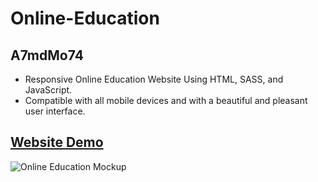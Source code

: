 # Online-Education

## A7mdMo74

- Responsive Online Education Website Using HTML, SASS, and JavaScript.
- Compatible with all mobile devices and with a beautiful and pleasant user interface.

## [Website Demo](https://online-education-a7mdmo74.vercel.app/)
![Online Education Mockup](https://user-images.githubusercontent.com/62913154/168849556-55ce16b3-f316-4705-85bb-127d0f719491.gif)
